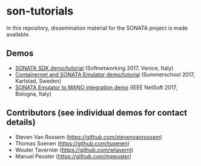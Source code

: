 # son-tutorials
In this repository, dissemination material for the SONATA project is made available.

## Demos

* [SONATA SDK demo/tutorial](https://github.com/sonata-nfv/son-tutorials/tree/master/demo_vm_SDK) (Softnetworking 2017, Venice, Italy)
* [Containernet and SONATA Emulator demo/tutorial](https://github.com/sonata-nfv/son-tutorials/tree/master/upb-containernet-emulator-summerschool-demo) (Summerschool 2017, Karlstad, Sweden)
* [SONATA Emulator to MANO integration demo](https://github.com/sonata-nfv/son-tutorials/tree/master/upb-emulator-mano-integration-demo) (IEEE NetSoft 2017, Bologna, Italy)


## Contributors (see individual demos for contact details)

* Steven Van Rossem (https://github.com/stevenvanrossem)
* Thomas Soenen (https://github.com/tsoenen)
* Wouter Tavernier (https://github.com/wtaverni)
* Manuel Peuster (https://github.com/mpeuster)
